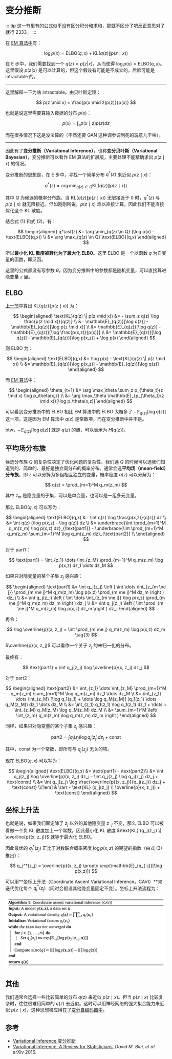# 变分推断

::: tip
这一节里有的公式似乎没有区分积分和求和，那就不区分了吧反正意思对了就行 2333。
:::

在 [EM 算法中](/ai/dl/pcg/parameters-learning-latent/#从-kl-散度来理解)有：

$$
\log p(x) = \text{ELBO}(q,x) + \text{KL}(q(z) \| p(z \mid x)) \tag{1}
$$

在 E 步中，我们需要找到一个 $q(z) = p(z | x)$，从而使得 $\log p(x) = \text{ELBO}(q,x)$。这里假设 $p(z | x)$ 是可以计算的，但这个假设有可能是不成立的，后验可能是 intractable 的。

---
这里解释一下为啥 intractable。由贝叶斯定理：

$$
p(z \mid x) = \frac{p(x \mid z)p(z)}{p(x)}
$$

也就是说这里需要算输入数据的分布 $p(x)$：

$$
p(x)=\int_z p(x \mid z)p(z) dz
$$


而在很多情况下这是没法算的（不然还要 GAN 这种调参调到死的玩意儿干啥）。

---


因此有了**变分推断（Variational Inference）**，也称**变分贝叶斯（Variational Bayesian）**，变分推断可以看作 EM 算法的扩展版，主要处理不能精确求出 $p(z \mid x)$ 的情况。

变分推断的思想是，在 E 步中，寻找一个简单分布 $q^\ast(z)$ 来近似 $p(z \mid x)$：

$$
q^\ast(z) = \arg \min_{q(z) \in Q} \text{KL}(q(z) \| p(z \mid x)) \tag{2}
$$

其中 $Q$ 为候选的概率分布族。当 $\text{KL}(q(z) \| p(z \mid x))$ 无限接近于 0 时，$q^\ast(z)$ 与 $p(z \mid x)$ 就无限接近。但如刚刚所说，$p(z \mid x)$ 难以直接计算，因此我们不能直接优化这个 KL 散度。

结合式 (1) 和式 (2)，有：

$$
\begin{aligned}
  q^\ast(z) &= \arg \min_{q(z) \in Q} (\log p(x) - \text{ELBO}(q,x)) \\
            &= \arg \max_{q(z) \in Q} \text{ELBO}(q,x)
\end{aligned}
$$

所以**最小化 KL 散度被转化为了最大化 ELBO**。这里 ELBO 是一个以函数 $q$ 为自变量的函数，即泛函。

这里的公式都没有写参数 $\theta$，因为变分推断中的参数都是随机变量，可以直接算进隐变量 $z$ 里。


## ELBO

[上一节](/ai/dl/pcg/parameters-learning-latent/#从-kl-散度来理解)中算出 $\text{KL}(q(z) \| p(z \mid x))$ 为：

$$
\begin{aligned}
  \text{KL}(q(z) \| p(z \mid x)) &= - \sum_z q(z) \log \frac{p(z \mid x)}{q(z)} \\
    &= \mathbb{E}_{q(z)}[\log q(z)] - \mathbb{E}_{q(z)}[\log p(z \mid x)] \\
    &= \mathbb{E}_{q(z)}[\log q(z)] - \mathbb{E}_{q(z)}[\log \frac{p(x,z)}{p(x)}] \\
    &= \mathbb{E}_{q(z)}[\log q(z)] - \mathbb{E}_{q(z)}[\log p(x,z)] + \log p(x)
\end{aligned}
$$

则 ELBO 为：

$$
\begin{aligned}
  \text{ELBO}(q,x) &= \log p(x) - \text{KL}(q(z) \| p(z \mid x)) \\
    &= \mathbb{E}_{q(z)}[\log p(x,z)] - \mathbb{E}_{q(z)}[\log q(z)]
\end{aligned}
$$

而 [EM 算法](/ai/dl/pcg/parameters-learning-latent/#em-算法)中：

$$
\begin{aligned}
  \theta_{t+1} &= \arg \max_\theta \sum_z p_{\theta_t}(z \mid x) \log p_\theta(x,z) \\
    &= \arg \max_\theta \mathbb{E}_{p_{\theta_t}(z \mid x)}[\log p_\theta(x,z)]
\end{aligned}
$$

可以看到变分推断中的 ELBO 相比 EM 算法中的 ELBO 大概多了 $- \mathbb{E}_{q(z)}[\log q(z)]$ 这一项。这是因为 EM 算法中 $q(z)$ 是常数项，而在变分推断中并不是。

btw，$- \mathbb{E}_{q(z)}[\log q(z)]$ 就是 $q(z)$ 的熵，可以表示为 $H[q(z)]$。


## 平均场分布族

候选分布族 $Q$ 的复杂性决定了优化问题的复杂性。我们选 $Q$ 的时候可以选我们知道到的、简单的、最好是独立同分布的概率分布。通常会选**平均场（mean-field）分布族**，即 $z$ 可以分拆为多组相互独立的变量，概率密度 $q(z)$ 可以分解为：

$$
q(z) = \prod_{m=1}^M q_m(z_m)
$$

其中 $z_m$ 是隐变量的子集，可以是单变量，也可以是一组多元变量。

那么 $\text{ELBO}(q,x)$ 可以写为：

$$
\begin{aligned}
  \text{ELBO}(q,x) &= \int q(z) \log \frac{p(x,z)}{q(z)} dz \\
  &= \int q(z) (\log p(x,z) - \log q(z)) dz \\
  &= \underbrace{\int \prod_{m=1}^M q_m(z_m) \log p(x,z) dz}_{\text{part1}} - \underbrace{\int \prod_{m=1}^M q_m(z_m) \sum_{m=1}^M \log q_m(z_m) dz}_{\text{part2}} \\
\end{aligned}
$$

对于 part1：

$$
\text{part1} = \int_{z_1} \dots \int_{z_M} \prod_{m=1}^M q_m(z_m) \log p(x,z) dz_1 \dots dz_M
$$

如果只对隐变量的某个子集 $z_j$ 感兴趣：

$$
\begin{aligned}
  \text{part1} &= \int q_j(z_j) \left ( \int \dots \int_{z_{m \ne j}} \prod_{m \ne j}^M q_m(z_m) \log p(x,z) \prod_{m \ne j}^M dz_m \right ) dz_j \\
    &= \int q_j(z_j) \left ( \int \dots \int_{z_{m \ne j}} \log p(x,z) \prod_{m \ne j}^M q_m(z_m) dz_m \right ) dz_j \\
    &= \int q_j(z_j) \left ( \int \prod_{m \ne j}^M q_m(z_m) \log p(x,z) dz_m \right ) dz_j
\end{aligned}
$$

再令：

$$
\log \overline{p}(x, z_j) = \int \prod_{m \ne j} q_m(z_m) \log p(x,z) dz_m \tag{3}
$$

$\overline{p}(x, z_j)$ 可以看作一个关于 $z_j$ 的未归一化的分布。

最终有：

$$
\text{part1} = \int q_j(z_j) \log \overline{p}(x, z_j) dz_j
$$

对于 part2：

$$
\begin{aligned}
  \text{part2} &= \int_{z_1} \dots \int_{z_M} \prod_{m=1}^M q_m(z_m) \sum_{m=1}^M \log q_m(z_m) dz_1 \dots dz_M \\
    &= \int_{z_1} \dots \int_{z_M} [\log q_1(z_1) + \dots \log q_M(z_M)] (q_1(z_1) \dots q_M(z_M)) dz_1 \dots dz_M \\
    &= \int_{z_1} q_1(z_1) \log q_1(z_1) dz_1 + \dots + \int_{z_M} q_M(z_M) \log q_M(z_M) dz_M \\
    &= \sum_{m=1}^M \left( \int_{z_m} q_m(z_m) \log q_m(z_m) dz_m \right )
\end{aligned}
$$

同样，如果只对隐变量的某个子集 $z_j$ 感兴趣：

$$
\text{part2} = \int q_j(z_j) \log q_j(z_j) dz_j + \text{const}
$$

其中，const 为一个常数，即所有与 $q_j(z_j)$ 无关的项。

现在 $\text{ELBO}(q,x)$ 可以写为：

$$
\begin{aligned}
  \text{ELBO}(q,x) &= \text{part1} - \text{part2}\\
    &= \int q_j(z_j) \log \overline{p}(x, z_j) dz_j - \int q_j(z_j) \log q_j(z_j) dz_j + \text{const} \\
    &= \int q_j(z_j) \log \frac{\overline{p}(x, z_j)}{q_j(z_j)} dz_j + \text{const} \\[1em]
    & \rarr - \text{KL} (q_j(z_j) \| \overline{p}(x, z_j)) + \text{const}
\end{aligned}
$$


## 坐标上升法

也就是说，如果我们固定除了 $z_j$ 以外的其他隐变量 $z_{-j}$ 不变，那么 ELBO 可以被看做一个负 KL 散度加上一个常数。因此最小化 KL 散度 $\text{KL} (q_j(z_j) \| \overline{p}(x, z_j))$ 就等于最大化 ELBO。

因此最优的 $q_j^*(z_j)$ 正比于对数联合概率密度 $\log p(x,z)$ 的期望的指数（由式 (3) 推出）：

$$
q_j^*(z_j) = \overline{p}(x, z_j) \propto \exp(\mathbb{E}_{q_{-j}}[\log p(x,z)])
$$

可以用**坐标上升法（Coordinate Ascent Variational Inference，CAVI）**来迭代优化每个 $q_j^*(z_j)$（同时会假设其他隐变量固定不变）。坐标上升法流程为：

![cavi](./img/cavi.png)


## 其他

我们通常会选择一些比较简单的分布 $q(z)$ 来近似 $p(z \mid x)$。但当 $p(z \mid x)$ 比较复杂时，往往很难用简单的 $q(z)$ 去近似。这时可以用神经网络的强大拟合能力来近似 $p(z \mid x)$，这种思想被应用在了[变分自编码器中](/ai/dl/generative-models/vae/)。


## 参考

- [Variational Inference 变分推断](https://www.jianshu.com/p/76e0ad0d8778)
- [Variational Inference: A Review for Statisticians.](https://arxiv.org/pdf/1601.00670.pdf) *David M. Blei, et al.* arXiv 2016.
